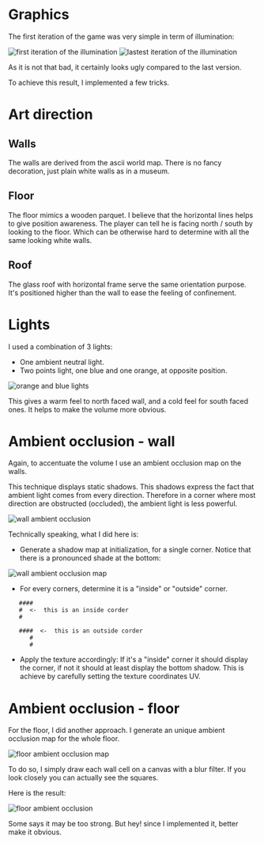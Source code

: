Graphics
===

The first iteration of the game was very simple in term of illumination:

![first iteration of the illumination](game-old.png)
![lastest iteration of the illumination](game.jpg)

As it is not that bad, it certainly looks ugly compared to the last version.


To achieve this result, I implemented a few tricks.

# Art direction

## Walls
The walls are derived from the ascii world map. There is no fancy decoration, just plain white walls as in a museum.

## Floor
The floor mimics a wooden parquet. I believe that the horizontal lines helps to give position awareness. The player can tell he is facing north / south by looking to the floor. Which can be otherwise hard to determine with all the same looking white walls.

## Roof
The glass roof with horizontal frame serve the same orientation purpose. It's positioned higher than the wall to ease the feeling of confinement.


# Lights

I used a combination of 3 lights:

- One ambient neutral light.
- Two points light, one blue and one orange, at opposite position.

![orange and blue lights](lights.jpg)

This gives a warm feel to north faced wall, and a cold feel for south faced ones. It helps to make the volume more obvious.

# Ambient occlusion - wall

Again, to accentuate the volume I use an ambient occlusion map on the walls.

This technique displays static shadows. This shadows express the fact that ambient light comes from every direction. Therefore in a corner where most direction are obstructed (occluded), the ambient light is less powerful.

![wall ambient occlusion](wall-ao.jpg)

Technically speaking, what I did here is: 

- Generate a shadow map at initialization, for a single corner. 
 Notice that there is a pronounced shade at the bottom:
 
 ![wall ambient occlusion map](wall-aomap.png)


- For every corners, determine it is a "inside" or "outside" corner.
 
```
   ####
   #  <-  this is an inside corder
   #
         
   ####  <-  this is an outside corder
      #
      #
 ```

- Apply the texture accordingly:
 If it's a "inside" corner it should display the corner, if not it should at least display the bottom shadow. This is achieve by carefully setting the texture coordinates UV.

# Ambient occlusion - floor


For the floor, I did another approach. I generate an unique ambient occlusion map for the whole floor.

![floor ambient occlusion map](floor-aomap.jpg)

To do so, I simply draw each wall cell on a canvas with a blur filter. If you look closely you can actually see the squares.

Here is the result:

![floor ambient occlusion](floor-ao.jpg)

Some says it may be too strong. But hey! since I implemented it, better make it obvious.
